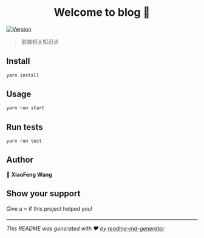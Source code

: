 <h1 align="center">Welcome to blog 👋</h1>
<p>
  <a href="https://www.npmjs.com/package/blog" target="_blank">
    <img alt="Version" src="https://img.shields.io/npm/v/blog.svg">
  </a>
</p>

> 前端相关知识点

## Install

```sh
yarn install
```

## Usage

```sh
yarn run start
```

## Run tests

```sh
yarn run test
```

## Author

👤 **XiaoFeng Wang**


## Show your support

Give a ⭐️ if this project helped you!

***
_This README was generated with ❤️ by [readme-md-generator](https://github.com/kefranabg/readme-md-generator)_